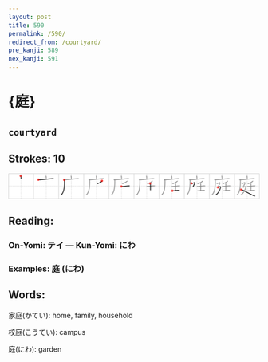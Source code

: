```yaml
---
layout: post
title: 590
permalink: /590/
redirect_from: /courtyard/
pre_kanji: 589
nex_kanji: 591
---
```


# {庭}

## `courtyard`

## Strokes: 10

<div class="stroke"><img src="../images/E5BAAD.png" /></div>

## Reading:

### On-Yomi: テイ &mdash; Kun-Yomi: にわ

### Examples: 庭 (にわ)

## Words:

家庭(かてい): home, family, household

校庭(こうてい): campus

庭(にわ): garden
